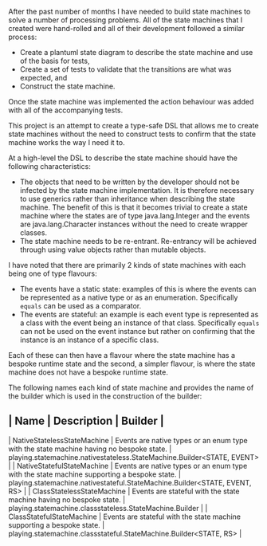 After the past number of months I have needed to build state machines to solve a number of
processing problems.  All of the state machines that I created were hand-rolled and all of
their development followed a similar process:

- Create a plantuml state diagram to describe the state machine and use of the basis for tests,
- Create a set of tests to validate that the transitions are what was expected, and
- Construct the state machine.

Once the state machine was implemented the action behaviour was added with all of the
accompanying tests.

This project is an attempt to create a type-safe DSL that allows me to create state machines
without the need to construct tests to confirm that the state machine works the way I need it to.

At a high-level the DSL to describe the state machine should have the following characteristics:

- The objects that need to be written by the developer should not be infected by the state machine
  implementation.  It is therefore necessary to use generics rather than inheritance when describing
  the state machine.  The benefit of this is that it becomes trivial to create a state machine where
  the states are of type java.lang.Integer and the events are java.lang.Character instances without
  the need to create wrapper classes.
- The state machine needs to be re-entrant.  Re-entrancy will be achieved through using value objects
  rather than mutable objects.

I have noted that there are primarily 2 kinds of state machines with each being one of type flavours:

- The events have a static state: examples of this is where the events can be represented as a
  native type or as an enumeration.  Specifically ```equals``` can be used as a comparator.
- The events are stateful: an example is each event type is represented as a class with the event
  being an instance of that class.  Specifically ```equals``` can not be used on the event instance 
  but rather on confirming that the instance is an instance of a specific class.
  
Each of these can then have a flavour where the state machine has a bespoke runtime state and the
second, a simpler flavour, is where the state machine does not have a bespoke runtime state.

The following names each kind of state machine and provides the name of the builder which is used in
the construction of the builder:

| Name | Description | Builder |
--------------------------------
| NativeStatelessStateMachine | Events are native types or an enum type with the state machine having no bespoke state. | playing.statemachine.nativestateless.StateMachine.Builder<STATE, EVENT> |
| NativeStatefulStateMachine | Events are native types or an enum type with the state machine supporting a bespoke state. | playing.statemachine.nativestateful.StateMachine.Builder<STATE, EVENT, RS> |
| ClassStatelessStateMachine | Events are stateful with the state machine having no bespoke state. | playing.statemachine.classstateless.StateMachine.Builder<STATE> |
| ClassStatefulStateMachine | Events are stateful with the state machine supporting a bespoke state. | playing.statemachine.classstateful.StateMachine.Builder<STATE, RS> |

